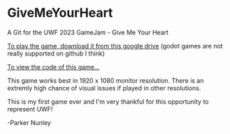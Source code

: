 # GiveMeYourHeart
A Git for the UWF 2023 GameJam - Give Me Your Heart

[To play the game, download it from this google drive](https://drive.google.com/file/d/1TRK1MbELkxUae02nvh36L3Zy1Ku5uH-e/view?usp=drive_link) (godot games are not really supported on github I think)

[To view the code of this game...](https://drive.google.com/file/d/11DxgImuJgP3F4wyzIhDD5_06R3GZAHAa/view?usp=sharing)

This game works best in 1920 x 1080 monitor resolution.
There is an extremly high chance of visual issues if played in other resolutions.

This is my first game ever and I'm very thankful for this opportunity to represent UWF!

-Parker Nunley
